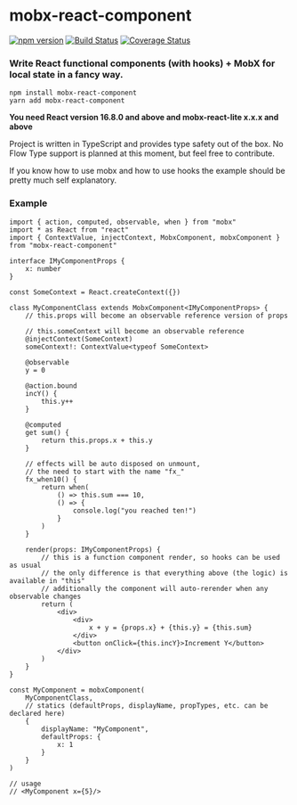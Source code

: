 # mobx-react-component <!-- omit in toc -->

[![npm version](https://badge.fury.io/js/mobx-react-component.svg)](https://badge.fury.io/js/mobx-react-component)
[![Build Status](https://travis-ci.org/xaviergonz/mobx-react-component.svg?branch=master)](https://travis-ci.org/xaviergonz/mobx-react-component)
[![Coverage Status](https://coveralls.io/repos/github/xaviergonz/mobx-react-component/badge.svg)](https://coveralls.io/github/xaviergonz/mobx-react-component)

### Write React functional components (with hooks) + MobX for local state in a fancy way.

```
npm install mobx-react-component
yarn add mobx-react-component
```

**You need React version 16.8.0 and above and mobx-react-lite x.x.x and above**

Project is written in TypeScript and provides type safety out of the box. No Flow Type support is planned at this moment, but feel free to contribute.

If you know how to use mobx and how to use hooks the example should be pretty much self explanatory.

### Example

```tsx
import { action, computed, observable, when } from "mobx"
import * as React from "react"
import { ContextValue, injectContext, MobxComponent, mobxComponent } from "mobx-react-component"

interface IMyComponentProps {
    x: number
}

const SomeContext = React.createContext({})

class MyComponentClass extends MobxComponent<IMyComponentProps> {
    // this.props will become an observable reference version of props

    // this.someContext will become an observable reference
    @injectContext(SomeContext)
    someContext!: ContextValue<typeof SomeContext>

    @observable
    y = 0

    @action.bound
    incY() {
        this.y++
    }

    @computed
    get sum() {
        return this.props.x + this.y
    }

    // effects will be auto disposed on unmount,
    // the need to start with the name "fx_"
    fx_when10() {
        return when(
            () => this.sum === 10,
            () => {
                console.log("you reached ten!")
            }
        )
    }

    render(props: IMyComponentProps) {
        // this is a function component render, so hooks can be used as usual
        // the only difference is that everything above (the logic) is available in "this"
        // additionally the component will auto-rerender when any observable changes
        return (
            <div>
                <div>
                    x + y = {props.x} + {this.y} = {this.sum}
                </div>
                <button onClick={this.incY}>Increment Y</button>
            </div>
        )
    }
}

const MyComponent = mobxComponent(
    MyComponentClass,
    // statics (defaultProps, displayName, propTypes, etc. can be declared here)
    {
        displayName: "MyComponent",
        defaultProps: {
            x: 1
        }
    }
)

// usage
// <MyComponent x={5}/>
```
